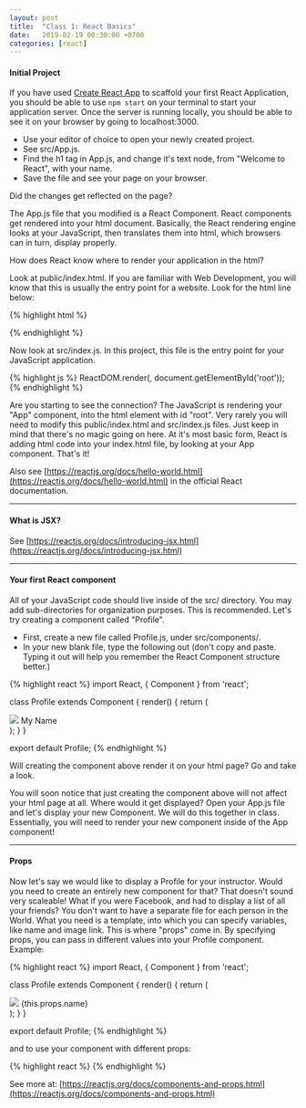 ```yaml
---
layout: post
title:  "Class 1: React Basics"
date:   2019-02-19 00:30:00 +0700
categories: [react]
---
```


#### Initial Project

If you have used [Create React App](https://github.com/facebookincubator/create-react-app) to scaffold your first React Application, you should be able to use `npm start` on your terminal to start your application server. Once the server is running locally, you should be able to see it on your browser by going to localhost:3000.

- Use your editor of choice to open your newly created project.
- See src/App.js.
- Find the h1 tag in App.js, and change it's text node, from "Welcome to React", with your name.
- Save the file and see your page on your browser.

Did the changes get reflected on the page?

The App.js file that you modified is a React Component. React components get rendered into your html document. Basically, the React rendering engine looks at your JavaScript, then translates them into html, which browsers can in turn, display properly.

How does React know where to render your application in the html?

Look at public/index.html. If you are familiar with Web Development, you will know that this is usually the entry point for a website. Look for the html line below:

{% highlight html %}
<div id="root"></div>
{% endhighlight %}

Now look at src/index.js. In this project, this file is the entry point for your JavaScript application.

{% highlight js %}
ReactDOM.render(<App />, document.getElementById('root'));
{% endhighlight %}

Are you starting to see the connection? The JavaScript is rendering your "App" component, into the html element with id "root". Very rarely you will need to modify this public/index.html and src/index.js files. Just keep in mind that there's no magic going on here. At it's most basic form, React is adding html code into your index.html file, by looking at your App component. That's it!

Also see [https://reactjs.org/docs/hello-world.html](https://reactjs.org/docs/hello-world.html) in the official React documentation.

---

#### What is JSX?
See [https://reactjs.org/docs/introducing-jsx.html](https://reactjs.org/docs/introducing-jsx.html)

---

#### Your first React component

All of your JavaScript code should live inside of the src/ directory. You may add sub-directories for organization purposes. This is recommended. Let's try creating a component called "Profile".

- First, create a new file called Profile.js, under src/components/.
- In your new blank file, type the following out (don't copy and paste. Typing it out will help you remember the React Component structure better.)

{% highlight react %}
import React, { Component } from 'react';

class Profile extends Component {
  render() {
    return (
      <div>
        <img src="some/image/url" />
        <span>My Name</span>
      </div>
    );
  }
}

export default Profile;
{% endhighlight %}

Will creating the component above render it on your html page? Go and take a look.

You will soon notice that just creating the component above will not affect your html page at all. Where would it get displayed?
Open your App.js file and let's display your new Component. We will do this together in class.
Essentially, you will need to render your new component inside of the App component!

---

#### Props

Now let's say we would like to display a Profile for your instructor. Would you need to create an entirely new component for that? That doesn't sound very scaleable! What if you were Facebook, and had to display a list of all your friends? You don't want to have a separate file for each person in the World. What you need is a template, into which you can specify variables, like name and image link.
This is where "props" come in. By specifying props, you can pass in different values into your Profile component. Example:

{% highlight react %}
import React, { Component } from 'react';

class Profile extends Component {
  render() {
    return (
      <div>
        <img src={this.props.imageUrl} />
        <span>{this.props.name}</span>
      </div>
    );
  }
}

export default Profile;
{% endhighlight %}

and to use your component with different props:

{% highlight react %}
<Profile name="Your Name" imageUrl="your image url" />
<Profile name="Daniel Takeuchi" imageUrl="some other url" />
{% endhighlight %}

See more at: [https://reactjs.org/docs/components-and-props.html](https://reactjs.org/docs/components-and-props.html)
